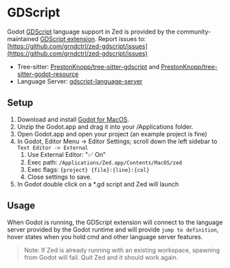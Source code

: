 # GDScript

Godot [GDScript](https://gdscript.com/) language support in Zed is provided by the community-maintained [GDScript extension](https://github.com/grndctrl/zed-gdscript).
Report issues to: [https://github.com/grndctrl/zed-gdscript/issues](https://github.com/grndctrl/zed-gdscript/issues)

- Tree-sitter: [PrestonKnopp/tree-sitter-gdscript](https://github.com/PrestonKnopp/tree-sitter-gdscript) and [PrestonKnopp/tree-sitter-godot-resource](https://github.com/PrestonKnopp/tree-sitter-godot-resource)
- Language Server: [gdscript-language-server](https://github.com/godotengine/godot)

## Setup

1. Download and install [Godot for MacOS](https://godotengine.org/download/macos/).
2. Unzip the Godot.app and drag it into your /Applications folder.
3. Open Godot.app and open your project (an example project is fine)
4. In Godot, Editor Menu -> Editor Settings; scroll down the left sidebar to `Text Editor -> External`
   1. Use External Editor: "✅ On"
   2. Exec path: `/Applications/Zed.app/Contents/MacOS/zed`
   3. Exec flags: `{project} {file}:{line}:{col}`
   4. Close settings to save.
5. In Godot double click on a \*.gd script and Zed will launch

<!--
TBD: GDScript Linux setup
-->

## Usage

When Godot is running, the GDScript extension will connect to the language server provided by the Godot runtime and will provide `jump to definition`, hover states when you hold cmd and other language server features.

> Note: If Zed is already running with an existing workspace, spawning from Godot will fail. Quit Zed and it should work again.
